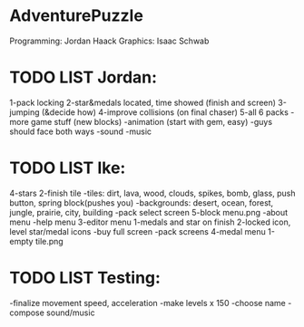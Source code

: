 AdventurePuzzle
===============
Programming: Jordan Haack
Graphics: Isaac Schwab


TODO LIST Jordan:
=======
1-pack locking
2-star&medals located, time showed (finish and screen)
3-jumping (&decide how)
4-improve collisions (on final chaser)
5-all 6 packs
-more game stuff (new blocks)
-animation (start with gem, easy)
-guys should face both ways
-sound
-music


TODO LIST Ike:
=======
4-stars
2-finish tile
-tiles: dirt, lava, wood, clouds, spikes, bomb, glass, push button, spring block(pushes you)
-backgrounds: desert, ocean, forest, jungle, prairie, city, building
-pack select screen
5-block menu.png
-about menu
-help menu
3-editor menu
1-medals and star on finish
2-locked icon, level star/medal icons
-buy full screen
-pack screens
4-medal menu
1-empty tile.png


TODO LIST Testing:
=======
-finalize movement speed, acceleration
-make levels x 150
-choose name
-compose sound/music

